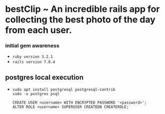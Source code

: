 # bestClip ~ An incredible rails app for collecting the best photo of the day from each user.

### initial gem awareness
* `ruby version 3.2.1`
* `rails version 7.0.4`

## postgres local execution
* ```
  sudo apt install postgresql postgresql-contrib
  sudo -u postgres psql

  CREATE USER <username> WITH ENCRYPTED PASSWORD '<password>';
  ALTER ROLE <username> SUPERUSER CREATEDB CREATEROLE;
```

